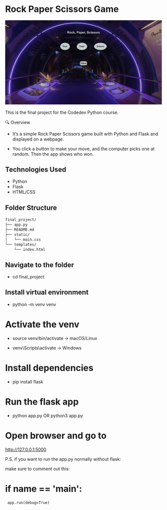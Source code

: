 
# Rock Paper Scissors Game

![Project Screenshot](game.gif)


This is the final project for the Codedex Python course.

🔍 Overview

- It’s a simple Rock Paper Scissors game built with Python and Flask and displayed on a webpage.

- You click a button to make your move, and the computer picks one at random. Then the app shows who won.



## Technologies Used

- Python
- Flask
- HTML/CSS

## Folder Structure

```text
final_project/
├── app.py
├── README.md
├── static/
│   └── main.css
└── templates/
    └── index.html
```

## Navigate to the folder

- cd final_project


## Install virtual environment

- python -m venv venv


# Activate the venv

- source venv/bin/activate -> macOS/Linux

- venv\Scripts\activate -> Windows


# Install dependencies

- pip install flask


# Run the flask app

- python app.py  OR python3 app.py


# Open browser and go to

http://127.0.0.1:5000


P.S. if you want to run the app.py normally without flask:

make sure to comment out this:

# if __name__ == '__main__':
     app.run(debug=True)

